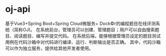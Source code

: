 # oj-api
基于Vue3+Spring Boot+Spring Cloud微服务+ Dock©r的编程题目在线评测系统（简称OJ)。 在系统前台，管理员可以创建、管理题目；用户可以自由搜索题目、阅读题目、编写并提交代码。 在系统后端，能够根据管理员设定的题目测试用例在代码沙箱中对代码进行编译、运行、判断输出是否正确。 其中，代码沙箱可以作为独立服务，提供给其他开发者使用。
